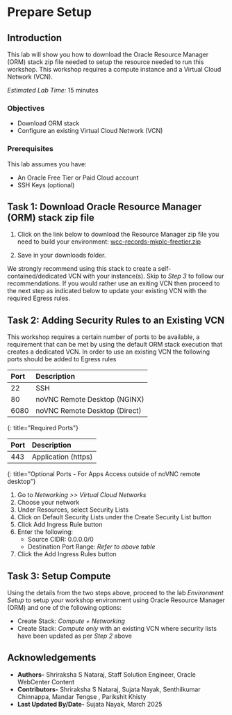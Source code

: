 # Prepare Setup

## Introduction

This lab will show you how to download the Oracle Resource Manager (ORM) stack zip file needed to setup the resource needed to run this workshop. This workshop requires a compute instance and a Virtual Cloud Network (VCN).

*Estimated Lab Time:* 15 minutes

### Objectives

- Download ORM stack
- Configure an existing Virtual Cloud Network (VCN)

### Prerequisites

This lab assumes you have:

- An Oracle Free Tier or Paid Cloud account
- SSH Keys (optional)

## Task 1: Download Oracle Resource Manager (ORM) stack zip file

1. Click on the link below to download the Resource Manager zip file you need to build your environment: [wcc-records-mkplc-freetier.zip](https://objectstorage.us-ashburn-1.oraclecloud.com/p/70rGJtV5H1o0lYJLH1XXGLCxDf6yWXSfZHiOgiW1RZJb7GhvLUYO9ZcrWeVPjpvL/n/c4u02/b/hosted_workshops/o/stacks/wcc-records-mkplc-freetier.zip)

2. Save in your downloads folder.

We strongly recommend using this stack to create a self-contained/dedicated VCN with your instance(s). Skip to *Step 3* to follow our recommendations. If you would rather use an exiting VCN then proceed to the next step as indicated below to update your existing VCN with the required Egress rules.

## Task 2: Adding Security Rules to an Existing VCN

This workshop requires a certain number of ports to be available, a requirement that can be met by using the default ORM stack execution that creates a dedicated VCN. In order to use an existing VCN the following ports should be added to Egress rules

| Port           |Description                            |
| :------------- | :------------------------------------ |
| 22             | SSH                                   |
| 80             | noVNC Remote Desktop (NGINX)          |
| 6080           | noVNC Remote Desktop (Direct)         |

{: title="Required Ports"}

| Port           |Description                            |
| :------------- | :------------------------------------ |
| 443            | Application (https)                   |

{: title="Optional Ports - For Apps Access outside of noVNC remote desktop"}

1. Go to *Networking >> Virtual Cloud Networks*
2. Choose your network
3. Under Resources, select Security Lists
4. Click on Default Security Lists under the Create Security List button
5. Click Add Ingress Rule button
6. Enter the following:  
    - Source CIDR: 0.0.0.0/0
    - Destination Port Range: *Refer to above table*
7. Click the Add Ingress Rules button

## Task 3: Setup Compute

Using the details from the two steps above, proceed to the lab *Environment Setup* to setup your workshop environment using Oracle Resource Manager (ORM) and one of the following options:

- Create Stack:  *Compute + Networking*
- Create Stack:  *Compute only* with an existing VCN where security lists have been updated as per *Step 2* above

## Acknowledgements

- **Authors-** Shriraksha S Nataraj, Staff Solution Engineer, Oracle WebCenter Content
- **Contributors-** Shriraksha S Nataraj, Sujata Nayak, Senthilkumar Chinnappa, Mandar Tengse , Parikshit Khisty
- **Last Updated By/Date-** Sujata Nayak, March 2025
